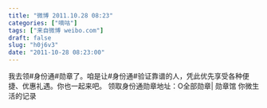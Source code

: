 ```yaml
---
title: "微博 2011.10.28 08:23"
categories: ["嘀咕"]
tags: ["来自微博 weibo.com"]
draft: false
slug: "h0j6v3"
date: "2011-10-28 08:23:00"
---
```


<p>我去领#身份通#勋章了。咱是让#身份通#验证靠谱的人，凭此优先享受各种便捷、优惠礼遇。你也一起来吧。 领取身份通勋章地址：O全部勋章| 勋章馆 你微生活的记录 ​​​​</p>

